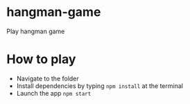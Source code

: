 # hangman-game
Play hangman game

# How to play
* Navigate to the folder
* Install dependencies by typing ```npm install``` at the terminal
* Launch the app ```npm start```